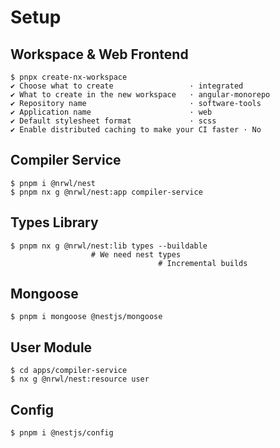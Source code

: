 # Setup

## Workspace & Web Frontend

```
$ pnpx create-nx-workspace
✔ Choose what to create                 · integrated
✔ What to create in the new workspace   · angular-monorepo
✔ Repository name                       · software-tools
✔ Application name                      · web
✔ Default stylesheet format             · scss
✔ Enable distributed caching to make your CI faster · No
```

## Compiler Service

```
$ pnpm i @nrwl/nest
$ pnpm nx g @nrwl/nest:app compiler-service
```

## Types Library

```
$ pnpm nx g @nrwl/nest:lib types --buildable
                  # We need nest types
                                 # Incremental builds
```

## Mongoose

```
$ pnpm i mongoose @nestjs/mongoose
```

## User Module

```
$ cd apps/compiler-service
$ nx g @nrwl/nest:resource user
```

## Config

```
$ pnpm i @nestjs/config
```
